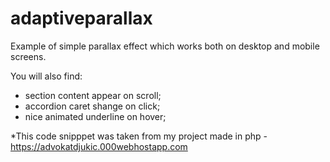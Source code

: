 # adaptiveparallax

Example of simple parallax effect which works both on desktop and mobile screens.

You will also find:
- section content appear on scroll;
- accordion caret shange on click;
- nice animated underline on hover;

*This code snipppet was taken from my project made in php - https://advokatdjukic.000webhostapp.com

